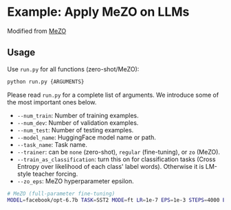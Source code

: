 # Example: Apply MeZO on LLMs

Modified from [MeZO](https://github.com/princeton-nlp/MeZO/blob/main/large_models/README.md)

## Usage

Use `run.py` for all functions (zero-shot/MeZO):

```bash
python run.py {ARGUMENTS}
```

Please read `run.py` for a complete list of arguments. We introduce some of the most important ones below.

* `--num_train`: Number of training examples.
* `--num_dev`: Number of validation examples.
* `--num_test`: Number of testing examples.
* `--model_name`: HuggingFace model name or path.
* `--task_name`: Task name.
* `--trainer`: can be `none` (zero-shot), `regular` (fine-tuning), or `zo` (MeZO).
* `--train_as_classification`: turn this on for classification tasks (Cross Entropy over likelihood of each class' label words). Otherwise it is LM-style teacher forcing.
* `--zo_eps`: MeZO hyperparameter epsilon.

```bash
# MeZO (full-parameter fine-tuning)
MODEL=facebook/opt-6.7b TASK=SST2 MODE=ft LR=1e-7 EPS=1e-3 STEPS=4000 EVAL_STEPS=2000 bash mezo.sh
```

